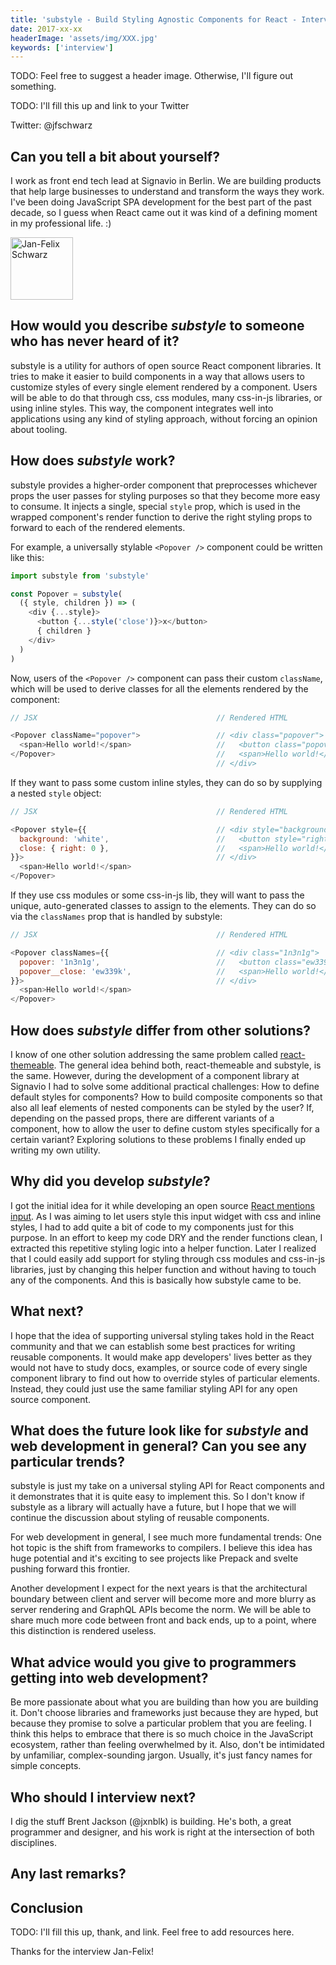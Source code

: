 ```yaml
---
title: 'substyle - Build Styling Agnostic Components for React - Interview with Jan-Felix Schwarz'
date: 2017-xx-xx
headerImage: 'assets/img/XXX.jpg'
keywords: ['interview']
---
```


TODO: Feel free to suggest a header image. Otherwise, I'll figure out something.

TODO: I'll fill this up and link to your Twitter

Twitter: @jfschwarz

## Can you tell a bit about yourself?

I work as front end tech lead at Signavio in Berlin. We are building products that help large businesses to understand and transform the ways they work. I've been doing JavaScript SPA development for the best part of the past decade, so I guess when React came out it was kind of a defining moment in my professional life. :)

<p>
<span class="author">
  <img src="https://www.gravatar.com/avatar/043c2f73dd7c170c8e616a8d87471b14?s=200" alt="Jan-Felix Schwarz" class="author" width="100" height="100" />
</span>
</p>

## How would you describe *substyle* to someone who has never heard of it?

substyle is a utility for authors of open source React component libraries. It tries to make it easier to build components in a way that allows users to customize styles of every single element rendered by a component. Users will be able to do that through css, css modules, many css-in-js libraries, or using inline styles. This way, the component integrates well into applications using any kind of styling approach, without forcing an opinion about tooling.


## How does *substyle* work?

substyle provides a higher-order component that preprocesses whichever props the user passes for styling purposes so that they become more easy to consume. It injects a single, special `style` prop, which is used in the wrapped component's render function to derive the right styling props to forward to each of the rendered elements.

For example, a universally stylable `<Popover />` component could be written like this:

```javascript
import substyle from 'substyle'

const Popover = substyle(
  ({ style, children }) => (
    <div {...style}>
      <button {...style('close')}>x</button>
      { children }
    </div>
  )
)
```

Now, users of the `<Popover />` component can pass their custom `className`, which will be used to derive classes for all the elements rendered by the component:

```javascript
// JSX                                        // Rendered HTML

<Popover className="popover">                 // <div class="popover">
  <span>Hello world!</span>                   //   <button class="popover__close">x</button>
</Popover>                                    //   <span>Hello world!</span>
                                              // </div>
```

If they want to pass some custom inline styles, they can do so by supplying a nested `style` object:

```javascript
// JSX                                        // Rendered HTML

<Popover style={{                             // <div style="background: white;">
  background: 'white',                        //   <button style="right: 0;">x</button>
  close: { right: 0 },                        //   <span>Hello world!</span>
}}>                                           // </div>
  <span>Hello world!</span>
</Popover>
```

If they use css modules or some css-in-js lib, they will want to pass the unique, auto-generated classes to assign to the elements. They can do so via the `classNames` prop that is handled by substyle:

```javascript
// JSX                                        // Rendered HTML

<Popover classNames={{                        // <div class="1n3n1g">
  popover: '1n3n1g',                          //   <button class="ew339k">x</button>
  popover__close: 'ew339k',                   //   <span>Hello world!</span>
}}>                                           // </div>
  <span>Hello world!</span>
</Popover>
```


## How does *substyle* differ from other solutions?

I know of one other solution addressing the same problem called [react-themeable](https://github.com/markdalgleish/react-themeable). The general idea behind both, react-themeable and substyle, is the same. However, during the development of a component library at Signavio I had to solve some additional practical challenges: How to define default styles for components? How to build composite components so that also all leaf elements of nested components can be styled by the user? If, depending on the passed props, there are different variants of a component, how to allow the user to define custom styles specifically for a certain variant? Exploring solutions to these problems I finally ended up writing my own utility.


## Why did you develop *substyle*?

I got the initial idea for it while developing an open source [React mentions input](https://github.com/effektif/react-mentions). As I was aiming to let users style this input widget with css and inline styles, I had to add quite a bit of code to my components just for this purpose. In an effort to keep my code DRY and the render functions clean, I extracted this repetitive styling logic into a helper function. Later I realized that I could easily add support for styling through css modules and css-in-js libraries, just by changing this helper function and without having to touch any of the components. And this is basically how substyle came to be.


## What next?

I hope that the idea of supporting universal styling takes hold in the React community and that we can establish some best practices for writing reusable components. It would make app developers' lives better as they would not have to study docs, examples, or source code of every single component library to find out how to override styles of particular elements. Instead, they could just use the same familiar styling API for any open source component.


## What does the future look like for *substyle* and web development in general? Can you see any particular trends?

substyle is just my take on a universal styling API for React components and it demonstrates that it is quite easy to implement this. So I don't know if substyle as a library will actually have a future, but I hope that we will continue the discussion about styling of reusable components.

For web development in general, I see much more fundamental trends: One hot topic is the shift from frameworks to compilers. I believe this idea has huge potential and it's exciting to see projects like Prepack and svelte pushing forward this frontier.

Another development I expect for the next years is that the architectural boundary between client and server will become more and more blurry as server rendering and GraphQL APIs become the norm. We will be able to share much more code between front and back ends, up to a point, where this distinction is rendered useless.


## What advice would you give to programmers getting into web development?

Be more passionate about what you are building than how you are building it. Don't choose libraries and frameworks just because they are hyped, but because they promise to solve a particular problem that you are feeling. I think this helps to embrace that there is so much choice in the JavaScript ecosystem, rather than feeling overwhelmed by it. Also, don't be intimidated by unfamiliar, complex-sounding jargon. Usually, it's just fancy names for simple concepts.


## Who should I interview next?

I dig the stuff Brent Jackson (@jxnblk) is building. He's both, a great programmer and designer, and his work is right at the intersection of both disciplines.


## Any last remarks?



## Conclusion

TODO: I'll fill this up, thank, and link. Feel free to add resources here.

Thanks for the interview Jan-Felix!
